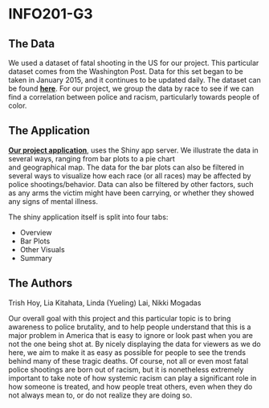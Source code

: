 # INFO201-G3

## The Data  
We used a dataset of fatal shooting in the US for our project. This particular dataset 
comes from the Washington Post. Data for this set began to be taken in January 2015,
and it continues to be updated daily. The dataset can be found [**here**](https://github.com/washingtonpost/data-police-shootings). 
For our project, we group the data by race to see if we can find a correlation between police and 
racism, particularly towards people of color.  

## The Application    
[**Our project application**](https://liarose.shinyapps.io/info201-af3/), uses 
the Shiny app server. We illustrate the data in several ways, ranging from bar plots to a pie chart  
and geographical map. The data for the bar plots can also be filtered in several ways to 
visualize how each race (or all races) may be affected by police shootings/behavior. Data can 
also be filtered by other factors, such as any arms the victim might have been carrying,
or whether they showed any signs of mental illness.  

The shiny application itself is split into four tabs: 

* Overview  
* Bar Plots  
* Other Visuals  
* Summary   

## The Authors
Trish Hoy, Lia Kitahata, Linda (Yueling) Lai, Nikki Mogadas  

Our overall goal with this project and this particular topic is to bring awareness to
police brutality, and to help people understand that this is a major problem in America
that is easy to ignore or look past when you are not the one being shot at. By nicely 
displaying the data for viewers as we do here, we aim to make it as easy as possible for 
people to see the trends behind many of these tragic deaths. Of course,
not all or even most fatal police shootings are born out of racism, but it is nonetheless extremely
important to take note of how systemic racism can play a significant role in how 
someone is treated, and how people treat others, even when they do not always mean to, 
or do not realize they are doing so.

